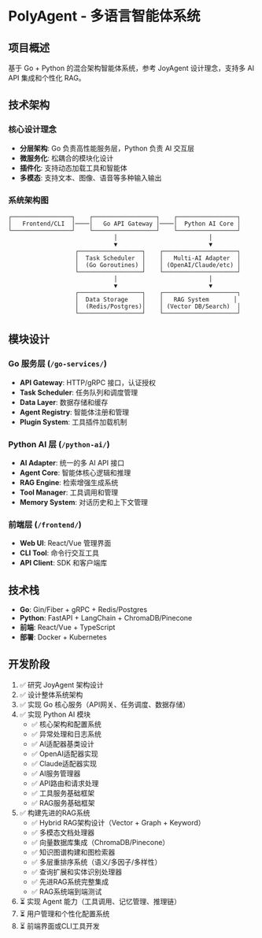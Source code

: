 # PolyAgent - 多语言智能体系统

## 项目概述
基于 Go + Python 的混合架构智能体系统，参考 JoyAgent 设计理念，支持多 AI API 集成和个性化 RAG。

## 技术架构

### 核心设计理念
- **分层架构**: Go 负责高性能服务层，Python 负责 AI 交互层
- **微服务化**: 松耦合的模块化设计
- **插件化**: 支持动态加载工具和智能体
- **多模态**: 支持文本、图像、语音等多种输入输出

### 系统架构图
```
┌─────────────────┐    ┌──────────────────┐    ┌─────────────────┐
│   Frontend/CLI  │────│   Go API Gateway │────│  Python AI Core │
└─────────────────┘    └──────────────────┘    └─────────────────┘
                              │                          │
                              ▼                          ▼
                   ┌──────────────────┐    ┌─────────────────────┐
                   │  Task Scheduler  │    │   Multi-AI Adapter  │
                   │  (Go Goroutines) │    │ (OpenAI/Claude/etc) │
                   └──────────────────┘    └─────────────────────┘
                              │                          │
                              ▼                          ▼
                   ┌──────────────────┐    ┌─────────────────────┐
                   │  Data Storage    │    │   RAG System       │
                   │  (Redis/Postgres)│    │ (Vector DB/Search)  │
                   └──────────────────┘    └─────────────────────┘
```

## 模块设计

### Go 服务层 (`/go-services/`)
- **API Gateway**: HTTP/gRPC 接口，认证授权
- **Task Scheduler**: 任务队列和调度管理  
- **Data Layer**: 数据存储和缓存
- **Agent Registry**: 智能体注册和管理
- **Plugin System**: 工具插件加载机制

### Python AI 层 (`/python-ai/`)
- **AI Adapter**: 统一的多 AI API 接口
- **Agent Core**: 智能体核心逻辑和推理
- **RAG Engine**: 检索增强生成系统
- **Tool Manager**: 工具调用和管理
- **Memory System**: 对话历史和上下文管理

### 前端层 (`/frontend/`)  
- **Web UI**: React/Vue 管理界面
- **CLI Tool**: 命令行交互工具
- **API Client**: SDK 和客户端库

## 技术栈
- **Go**: Gin/Fiber + gRPC + Redis/Postgres
- **Python**: FastAPI + LangChain + ChromaDB/Pinecone  
- **前端**: React/Vue + TypeScript
- **部署**: Docker + Kubernetes

## 开发阶段
1. ✅ 研究 JoyAgent 架构设计
2. ✅ 设计整体系统架构  
3. ✅ 实现 Go 核心服务（API网关、任务调度、数据存储）
4. ✅ 实现 Python AI 模块
   - ✅ 核心架构和配置系统
   - ✅ 异常处理和日志系统
   - ✅ AI适配器基类设计
   - ✅ OpenAI适配器实现
   - ✅ Claude适配器实现
   - ✅ AI服务管理器
   - ✅ API路由和请求处理
   - ✅ 工具服务基础框架
   - ✅ RAG服务基础框架
5. ✅ 构建先进的RAG系统
   - ✅ Hybrid RAG架构设计（Vector + Graph + Keyword）
   - ✅ 多模态文档处理器
   - ✅ 向量数据库集成（ChromaDB/Pinecone）
   - ✅ 知识图谱构建和图检索器
   - ✅ 多层重排序系统（语义/多因子/多样性）
   - ✅ 查询扩展和实体识别处理器
   - ✅ 先进RAG系统完整集成
   - ✅ RAG系统端到端测试
6. ⏳ 实现 Agent 能力（工具调用、记忆管理、推理链）
7. ⏳ 用户管理和个性化配置系统
8. ⏳ 前端界面或CLI工具开发